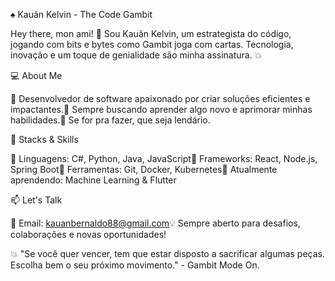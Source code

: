 
♠️ Kauãn Kelvin - The Code Gambit

Hey there, mon ami! 👋 Sou Kauãn Kelvin, um estrategista do código, jogando com bits e bytes como Gambit joga com cartas. Tecnologia, inovação e um toque de genialidade são minha assinatura. 💥

💻 About Me

🔹 Desenvolvedor de software apaixonado por criar soluções eficientes e impactantes.🔹 Sempre buscando aprender algo novo e aprimorar minhas habilidades.🔹 Se for pra fazer, que seja lendário.

🔧 Stacks & Skills

🚀 Linguagens: C#, Python, Java, JavaScript🚀 Frameworks: React, Node.js, Spring Boot🚀 Ferramentas: Git, Docker, Kubernetes🚀 Atualmente aprendendo: Machine Learning & Flutter

📫 Let's Talk

📩 Email: kauanbernaldo88@gmail.com💡 Sempre aberto para desafios, colaborações e novas oportunidades!

💥 "Se você quer vencer, tem que estar disposto a sacrificar algumas peças. Escolha bem o seu próximo movimento." - Gambit Mode On.
